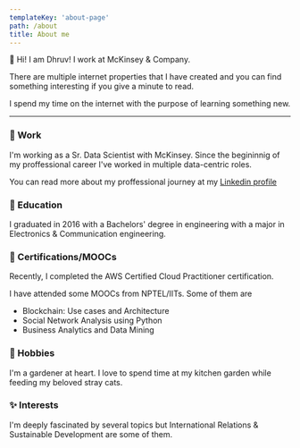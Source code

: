 ```yaml
---
templateKey: 'about-page'
path: /about
title: About me
---
```

👋 Hi! I am Dhruv! I work at McKinsey & Company.

There are multiple internet properties that I have created and you can find something interesting if you give a minute to read. 

I spend my time on the internet with the purpose of learning something new.

---
### 💼 Work
I'm working as a Sr. Data Scientist with McKinsey. Since the begininnig of my proffessional career I've worked in multiple data-centric roles.

You can read more about my proffessional journey at my [Linkedin profile](https://www.linkedin.com/in/dhruv-agg94/)

### 🏫 Education
I graduated in 2016 with a Bachelors' degree in engineering with a major in Electronics & Communication engineering.

### 📜 Certifications/MOOCs
Recently, I completed the AWS Certified Cloud Practitioner certification.

I have attended some MOOCs from NPTEL/IITs. Some of them are 
- Blockchain: Use cases and Architecture
- Social Network Analysis using Python
- Business Analytics and Data Mining 


### 🌱 Hobbies
I'm a gardener at heart. I love to spend time at my kitchen garden while feeding my beloved stray cats. 

### ✨ Interests
I'm deeply fascinated by several topics but International Relations & Sustainable Development are some of them. 
